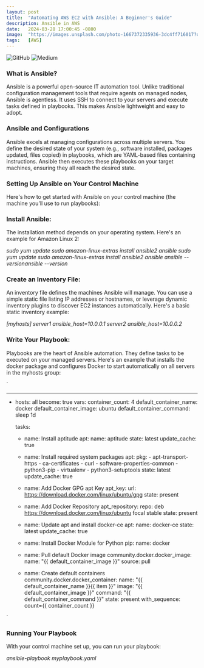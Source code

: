```yaml
---
layout: post
title:  "Automating AWS EC2 with Ansible: A Beginner's Guide"
description: Ansible in AWS
date:   2024-03-28 17:00:45 -0800
image:  "https://images.unsplash.com/photo-1667372335936-3dc4ff716017?q=80&w=3432&auto=format&fit=crop&ixlib=rb-4.0.3&ixid=M3wxMjA3fDB8MHxwaG90by1wYWdlfHx8fGVufDB8fHx8fA%3D%3D"
tags:   [AWS]
---
```



![GitHub](https://img.shields.io/badge/github-%23121011.svg?style=for-the-badge&logo=github&logoColor=white)
![Medium](https://img.shields.io/badge/Medium-12100E?style=for-the-badge&logo=medium&logoColor=white)


### What is Ansible?

Ansible is a powerful open-source IT automation tool. Unlike traditional configuration management tools that require agents on managed nodes, Ansible is agentless. It uses SSH to connect to your servers and execute tasks defined in playbooks. This makes Ansible lightweight and easy to adopt.

### Ansible and Configurations

Ansible excels at managing configurations across multiple servers. You define the desired state of your system (e.g., software installed, packages updated, files copied) in playbooks, which are YAML-based files containing instructions. Ansible then executes these playbooks on your target machines, ensuring they all reach the desired state.

### Setting Up Ansible on Your Control Machine

Here's how to get started with Ansible on your control machine (the machine you'll use to run playbooks):

### Install Ansible:

The installation method depends on your operating system. Here's an example for Amazon Linux 2:


*sudo yum update
sudo amazon-linux-extras install ansible2 ansible
 sudo yum update
sudo amazon-linux-extras install ansible2 ansible
ansible --versionansible --version*

### Create an Inventory File:

An inventory file defines the machines Ansible will manage. You can use a simple static file listing IP addresses or hostnames, or leverage dynamic inventory plugins to discover EC2 instances automatically. Here's a basic static inventory example:

*[myhosts]
server1 ansible_host=10.0.0.1
server2 ansible_host=10.0.0.2*

### Write Your Playbook:

Playbooks are the heart of Ansible automation. They define tasks to be executed on your managed servers. Here's an example that installs the docker package and configures Docker to start automatically on all servers in the myhosts group:


`

---
- hosts: all
  become: true
  vars:
    container_count: 4
    default_container_name: docker
    default_container_image: ubuntu
    default_container_command: sleep 1d

  tasks:
    - name: Install aptitude
      apt:
        name: aptitude
        state: latest
        update_cache: true

    - name: Install required system packages
      apt:
        pkg:
          - apt-transport-https
          - ca-certificates
          - curl
          - software-properties-common
          - python3-pip
          - virtualenv
          - python3-setuptools
        state: latest
        update_cache: true

    - name: Add Docker GPG apt Key
      apt_key:
        url: https://download.docker.com/linux/ubuntu/gpg
        state: present

    - name: Add Docker Repository
      apt_repository:
        repo: deb https://download.docker.com/linux/ubuntu focal stable
        state: present

    - name: Update apt and install docker-ce
      apt:
        name: docker-ce
        state: latest
        update_cache: true

    - name: Install Docker Module for Python
      pip:
        name: docker

    - name: Pull default Docker image
      community.docker.docker_image:
        name: "{{ default_container_image }}"
        source: pull

    - name: Create default containers
      community.docker.docker_container:
        name: "{{ default_container_name }}{{ item }}"
        image: "{{ default_container_image }}"
        command: "{{ default_container_command }}"
        state: present
      with_sequence: count={{ container_count }}

`


### Running Your Playbook

With your control machine set up, you can run your playbook:


*ansible-playbook myplaybook.yaml*
